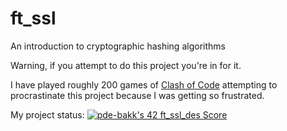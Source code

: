 # ft_ssl
An introduction to cryptographic hashing algorithms

Warning, if you attempt to do this project you're in for it.

I have played roughly 200 games of [Clash of Code](https://www.codingame.com/multiplayer/clashofcode) attempting to
procrastinate this project because I was getting so frustrated.


My project status:
[![pde-bakk's 42 ft_ssl_des Score](https://badge42.vercel.app/api/v2/cl1kxvlgu002109lfx5bumh9s/project/2714376)](https://github.com/JaeSeoKim/badge42)
